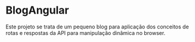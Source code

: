# BlogAngular

Este projeto se trata de um pequeno blog para aplicação dos conceitos de rotas e respostas da API para manipulação dinâmica no browser.
